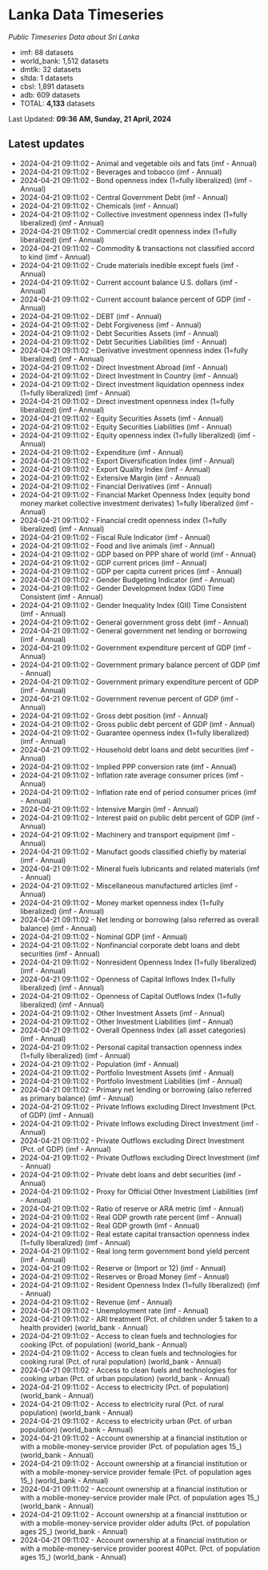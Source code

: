 # Lanka Data Timeseries
*Public Timeseries Data about Sri Lanka*

* imf: 88 datasets
* world_bank: 1,512 datasets
* dmtlk: 32 datasets
* sltda: 1 datasets
* cbsl: 1,891 datasets
* adb: 609 datasets
* TOTAL: **4,133** datasets

Last Updated: **09:36 AM, Sunday, 21 April, 2024**

## Latest updates

* 2024-04-21 09:11:02 - Animal and vegetable oils and fats (imf - Annual)
* 2024-04-21 09:11:02 - Beverages and tobacco (imf - Annual)
* 2024-04-21 09:11:02 - Bond openness index (1=fully liberalized) (imf - Annual)
* 2024-04-21 09:11:02 - Central Government Debt (imf - Annual)
* 2024-04-21 09:11:02 - Chemicals (imf - Annual)
* 2024-04-21 09:11:02 - Collective investment openness index (1=fully liberalized) (imf - Annual)
* 2024-04-21 09:11:02 - Commercial credit openness index (1=fully liberalized) (imf - Annual)
* 2024-04-21 09:11:02 - Commodity & transactions not classified accord to kind (imf - Annual)
* 2024-04-21 09:11:02 - Crude materials inedible except fuels (imf - Annual)
* 2024-04-21 09:11:02 - Current account balance U.S. dollars (imf - Annual)
* 2024-04-21 09:11:02 - Current account balance percent of GDP (imf - Annual)
* 2024-04-21 09:11:02 - DEBT (imf - Annual)
* 2024-04-21 09:11:02 - Debt Forgiveness (imf - Annual)
* 2024-04-21 09:11:02 - Debt Securities Assets (imf - Annual)
* 2024-04-21 09:11:02 - Debt Securities Liabilities (imf - Annual)
* 2024-04-21 09:11:02 - Derivative investment openness index (1=fully liberalized) (imf - Annual)
* 2024-04-21 09:11:02 - Direct Investment Abroad (imf - Annual)
* 2024-04-21 09:11:02 - Direct Investment In Country (imf - Annual)
* 2024-04-21 09:11:02 - Direct investment liquidation openness index (1=fully liberalized) (imf - Annual)
* 2024-04-21 09:11:02 - Direct investment openness index (1=fully liberalized) (imf - Annual)
* 2024-04-21 09:11:02 - Equity Securities Assets (imf - Annual)
* 2024-04-21 09:11:02 - Equity Securities Liabilities (imf - Annual)
* 2024-04-21 09:11:02 - Equity openness index (1=fully liberalized) (imf - Annual)
* 2024-04-21 09:11:02 - Expenditure (imf - Annual)
* 2024-04-21 09:11:02 - Export Diversification Index (imf - Annual)
* 2024-04-21 09:11:02 - Export Quality Index (imf - Annual)
* 2024-04-21 09:11:02 - Extensive Margin (imf - Annual)
* 2024-04-21 09:11:02 - Financial Derivatives (imf - Annual)
* 2024-04-21 09:11:02 - Financial Market Openness Index (equity bond money market collective investment derivates) 1=fully liberalized (imf - Annual)
* 2024-04-21 09:11:02 - Financial credit openness index (1=fully liberalized) (imf - Annual)
* 2024-04-21 09:11:02 - Fiscal Rule Indicator (imf - Annual)
* 2024-04-21 09:11:02 - Food and live animals (imf - Annual)
* 2024-04-21 09:11:02 - GDP based on PPP share of world (imf - Annual)
* 2024-04-21 09:11:02 - GDP current prices (imf - Annual)
* 2024-04-21 09:11:02 - GDP per capita current prices (imf - Annual)
* 2024-04-21 09:11:02 - Gender Budgeting Indicator (imf - Annual)
* 2024-04-21 09:11:02 - Gender Development Index (GDI) Time Consistent (imf - Annual)
* 2024-04-21 09:11:02 - Gender Inequality Index (GII) Time Consistent (imf - Annual)
* 2024-04-21 09:11:02 - General government gross debt (imf - Annual)
* 2024-04-21 09:11:02 - General government net lending or borrowing (imf - Annual)
* 2024-04-21 09:11:02 - Government expenditure percent of GDP (imf - Annual)
* 2024-04-21 09:11:02 - Government primary balance percent of GDP (imf - Annual)
* 2024-04-21 09:11:02 - Government primary expenditure percent of GDP (imf - Annual)
* 2024-04-21 09:11:02 - Government revenue percent of GDP (imf - Annual)
* 2024-04-21 09:11:02 - Gross debt position (imf - Annual)
* 2024-04-21 09:11:02 - Gross public debt percent of GDP (imf - Annual)
* 2024-04-21 09:11:02 - Guarantee openness index (1=fully liberalized) (imf - Annual)
* 2024-04-21 09:11:02 - Household debt loans and debt securities (imf - Annual)
* 2024-04-21 09:11:02 - Implied PPP conversion rate (imf - Annual)
* 2024-04-21 09:11:02 - Inflation rate average consumer prices (imf - Annual)
* 2024-04-21 09:11:02 - Inflation rate end of period consumer prices (imf - Annual)
* 2024-04-21 09:11:02 - Intensive Margin (imf - Annual)
* 2024-04-21 09:11:02 - Interest paid on public debt percent of GDP (imf - Annual)
* 2024-04-21 09:11:02 - Machinery and transport equipment (imf - Annual)
* 2024-04-21 09:11:02 - Manufact goods classified chiefly by material (imf - Annual)
* 2024-04-21 09:11:02 - Mineral fuels lubricants and related materials (imf - Annual)
* 2024-04-21 09:11:02 - Miscellaneous manufactured articles (imf - Annual)
* 2024-04-21 09:11:02 - Money market openness index (1=fully liberalized) (imf - Annual)
* 2024-04-21 09:11:02 - Net lending or borrowing (also referred as overall balance) (imf - Annual)
* 2024-04-21 09:11:02 - Nominal GDP (imf - Annual)
* 2024-04-21 09:11:02 - Nonfinancial corporate debt loans and debt securities (imf - Annual)
* 2024-04-21 09:11:02 - Nonresident Openness Index (1=fully liberalized) (imf - Annual)
* 2024-04-21 09:11:02 - Openness of Capital Inflows Index (1=fully liberalized) (imf - Annual)
* 2024-04-21 09:11:02 - Openness of Capital Outflows Index (1=fully liberalized) (imf - Annual)
* 2024-04-21 09:11:02 - Other Investment Assets (imf - Annual)
* 2024-04-21 09:11:02 - Other Investment Liabilities (imf - Annual)
* 2024-04-21 09:11:02 - Overall Openness Index (all asset categories) (imf - Annual)
* 2024-04-21 09:11:02 - Personal capital transaction openness index (1=fully liberalized) (imf - Annual)
* 2024-04-21 09:11:02 - Population (imf - Annual)
* 2024-04-21 09:11:02 - Portfolio Investment Assets (imf - Annual)
* 2024-04-21 09:11:02 - Portfolio Investment Liabilities (imf - Annual)
* 2024-04-21 09:11:02 - Primary net lending or borrowing (also referred as primary balance) (imf - Annual)
* 2024-04-21 09:11:02 - Private Inflows excluding Direct Investment (Pct. of GDP) (imf - Annual)
* 2024-04-21 09:11:02 - Private Inflows excluding Direct Investment (imf - Annual)
* 2024-04-21 09:11:02 - Private Outflows excluding Direct Investment (Pct. of GDP) (imf - Annual)
* 2024-04-21 09:11:02 - Private Outflows excluding Direct Investment (imf - Annual)
* 2024-04-21 09:11:02 - Private debt loans and debt securities (imf - Annual)
* 2024-04-21 09:11:02 - Proxy for Official Other Investment Liabilities (imf - Annual)
* 2024-04-21 09:11:02 - Ratio of reserve or ARA metric (imf - Annual)
* 2024-04-21 09:11:02 - Real GDP growth rate percent (imf - Annual)
* 2024-04-21 09:11:02 - Real GDP growth (imf - Annual)
* 2024-04-21 09:11:02 - Real estate capital transaction openness index (1=fully liberalized) (imf - Annual)
* 2024-04-21 09:11:02 - Real long term government bond yield percent (imf - Annual)
* 2024-04-21 09:11:02 - Reserve or (Import or 12) (imf - Annual)
* 2024-04-21 09:11:02 - Reserves or Broad Money (imf - Annual)
* 2024-04-21 09:11:02 - Resident Openness Index (1=fully liberalized) (imf - Annual)
* 2024-04-21 09:11:02 - Revenue (imf - Annual)
* 2024-04-21 09:11:02 - Unemployment rate (imf - Annual)
* 2024-04-21 09:11:02 - ARI treatment (Pct. of children under 5 taken to a health provider) (world_bank - Annual)
* 2024-04-21 09:11:02 - Access to clean fuels and technologies for cooking (Pct. of population) (world_bank - Annual)
* 2024-04-21 09:11:02 - Access to clean fuels and technologies for cooking rural (Pct. of rural population) (world_bank - Annual)
* 2024-04-21 09:11:02 - Access to clean fuels and technologies for cooking urban (Pct. of urban population) (world_bank - Annual)
* 2024-04-21 09:11:02 - Access to electricity (Pct. of population) (world_bank - Annual)
* 2024-04-21 09:11:02 - Access to electricity rural (Pct. of rural population) (world_bank - Annual)
* 2024-04-21 09:11:02 - Access to electricity urban (Pct. of urban population) (world_bank - Annual)
* 2024-04-21 09:11:02 - Account ownership at a financial institution or with a mobile-money-service provider (Pct. of population ages 15_) (world_bank - Annual)
* 2024-04-21 09:11:02 - Account ownership at a financial institution or with a mobile-money-service provider female (Pct. of population ages 15_) (world_bank - Annual)
* 2024-04-21 09:11:02 - Account ownership at a financial institution or with a mobile-money-service provider male (Pct. of population ages 15_) (world_bank - Annual)
* 2024-04-21 09:11:02 - Account ownership at a financial institution or with a mobile-money-service provider older adults (Pct. of population ages 25_) (world_bank - Annual)
* 2024-04-21 09:11:02 - Account ownership at a financial institution or with a mobile-money-service provider poorest 40Pct. (Pct. of population ages 15_) (world_bank - Annual)